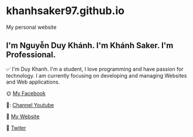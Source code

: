 # khanhsaker97.github.io
My personal website

## I'm Nguyễn Duy Khánh. I'm Khánh Saker. I'm Professional.

:white_check_mark: I'm Duy Khanh. I'm a student, I love programming and have passion for technology. I am currently focusing on developing and managing Websites and Web applications.

:sun_with_face: [My Facebook](https://www.facebook.com/khanhsakercsdn)

:radio_button:: [Channel Youtube](https://www.youtube.com/channel/UCSbsleBdxzMy25SbBIkG1Vg)
 
:white_flower: [My Website](https://khanhsaker97.github.io)

:red_circle: [Twiter](https://twitter.com/KhanhSaker97)
